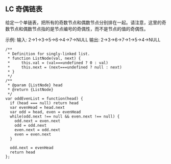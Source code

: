 ## LC 奇偶链表

给定一个单链表，把所有的奇数节点和偶数节点分别排在一起。请注意，这里的奇数节点和偶数节点指的是节点编号的奇偶性，而不是节点的值的奇偶性。

示例:
  输入: 2->1->3->5->6->4->7->NULL 
  输出: 2->3->6->7->1->5->4->NULL


```
/**
 * Definition for singly-linked list.
 * function ListNode(val, next) {
 *     this.val = (val===undefined ? 0 : val)
 *     this.next = (next===undefined ? null : next)
 * }
 */
/**
 * @param {ListNode} head
 * @return {ListNode}
 */
var oddEvenList = function(head) {
  if (head === null) return head
  var evenHead = head.next
  var odd = head, even = evenHead
  while(odd.next !== null && even.next !== null) {
    odd.next = even.next
    odd = odd.next
    even.next = odd.next
    even = even.next
  }

  odd.next = evenHead
  return head
};

```